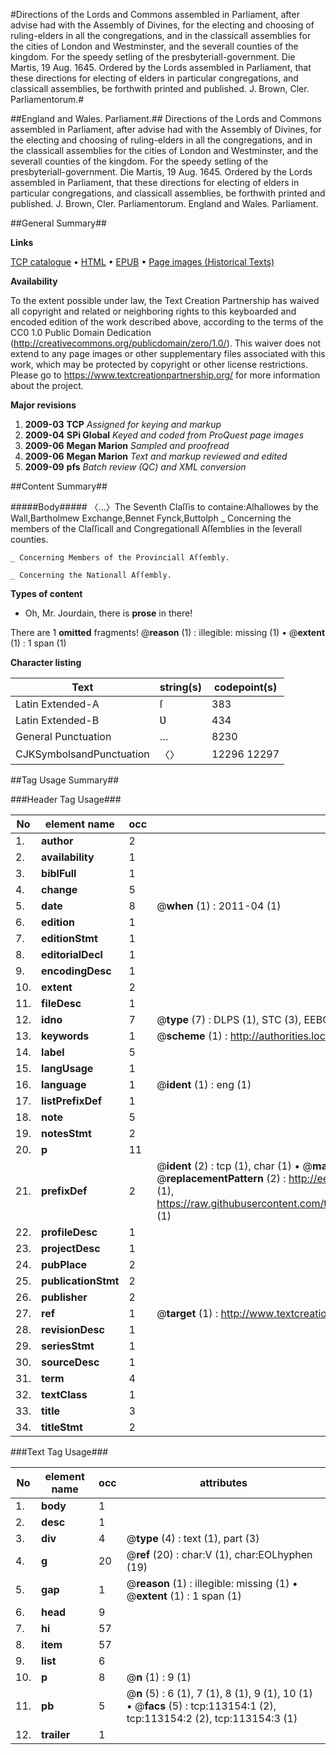 #Directions of the Lords and Commons assembled in Parliament, after advise had with the Assembly of Divines, for the electing and choosing of ruling-elders in all the congregations, and in the classicall assemblies for the cities of London and Westminster, and the severall counties of the kingdom. For the speedy setling of the presbyteriall-government. Die Martis, 19 Aug. 1645. Ordered by the Lords assembled in Parliament, that these directions for electing of elders in particular congregations, and classicall assemblies, be forthwith printed and published. J. Brown, Cler. Parliamentorum.#

##England and Wales. Parliament.##
Directions of the Lords and Commons assembled in Parliament, after advise had with the Assembly of Divines, for the electing and choosing of ruling-elders in all the congregations, and in the classicall assemblies for the cities of London and Westminster, and the severall counties of the kingdom. For the speedy setling of the presbyteriall-government. Die Martis, 19 Aug. 1645. Ordered by the Lords assembled in Parliament, that these directions for electing of elders in particular congregations, and classicall assemblies, be forthwith printed and published. J. Brown, Cler. Parliamentorum.
England and Wales. Parliament.

##General Summary##

**Links**

[TCP catalogue](http://www.ota.ox.ac.uk/tcp/)  • 
[HTML](http://tei.it.ox.ac.uk/tcp/Texts-HTML/free/A82/A82766.html)  • 
[EPUB](http://tei.it.ox.ac.uk/tcp/Texts-EPUB/free/A82/A82766.epub) • 
[Page images (Historical Texts)](https://historicaltexts.jisc.ac.uk/eebo-99861027e)

**Availability**

To the extent possible under law, the Text Creation Partnership has waived all copyright and related or neighboring rights to this keyboarded and encoded edition of the work described above, according to the terms of the CC0 1.0 Public Domain Dedication (http://creativecommons.org/publicdomain/zero/1.0/). This waiver does not extend to any page images or other supplementary files associated with this work, which may be protected by copyright or other license restrictions. Please go to https://www.textcreationpartnership.org/ for more information about the project.

**Major revisions**

1. __2009-03__ __TCP__ *Assigned for keying and markup*
1. __2009-04__ __SPi Global__ *Keyed and coded from ProQuest page images*
1. __2009-06__ __Megan Marion__ *Sampled and proofread*
1. __2009-06__ __Megan Marion__ *Text and markup reviewed and edited*
1. __2009-09__ __pfs__ *Batch review (QC) and XML conversion*

##Content Summary##

#####Body#####
〈…〉The Seventh Claſſis to containe:Alhallowes by the Wall,Bartholmew Exchange,Bennet Fynck,Buttolph 
    _ Concerning the members of the Claſſicall and Congregationall Aſſemblies in the ſeverall counties.

    _ Concerning Members of the Provinciall Aſſembly.

    _ Concerning the Nationall Aſſembly.

**Types of content**

  * Oh, Mr. Jourdain, there is **prose** in there!

There are 1 **omitted** fragments! 
 @__reason__ (1) : illegible: missing (1)  •  @__extent__ (1) : 1 span (1)

**Character listing**


|Text|string(s)|codepoint(s)|
|---|---|---|
|Latin Extended-A|ſ|383|
|Latin Extended-B|Ʋ|434|
|General Punctuation|…|8230|
|CJKSymbolsandPunctuation|〈〉|12296 12297|

##Tag Usage Summary##

###Header Tag Usage###

|No|element name|occ|attributes|
|---|---|---|---|
|1.|__author__|2||
|2.|__availability__|1||
|3.|__biblFull__|1||
|4.|__change__|5||
|5.|__date__|8| @__when__ (1) : 2011-04 (1)|
|6.|__edition__|1||
|7.|__editionStmt__|1||
|8.|__editorialDecl__|1||
|9.|__encodingDesc__|1||
|10.|__extent__|2||
|11.|__fileDesc__|1||
|12.|__idno__|7| @__type__ (7) : DLPS (1), STC (3), EEBO-CITATION (1), PROQUEST (1), VID (1)|
|13.|__keywords__|1| @__scheme__ (1) : http://authorities.loc.gov/ (1)|
|14.|__label__|5||
|15.|__langUsage__|1||
|16.|__language__|1| @__ident__ (1) : eng (1)|
|17.|__listPrefixDef__|1||
|18.|__note__|5||
|19.|__notesStmt__|2||
|20.|__p__|11||
|21.|__prefixDef__|2| @__ident__ (2) : tcp (1), char (1)  •  @__matchPattern__ (2) : ([0-9\-]+):([0-9IVX]+) (1), (.+) (1)  •  @__replacementPattern__ (2) : http://eebo.chadwyck.com/downloadtiff?vid=$1&page=$2 (1), https://raw.githubusercontent.com/textcreationpartnership/Texts/master/tcpchars.xml#$1 (1)|
|22.|__profileDesc__|1||
|23.|__projectDesc__|1||
|24.|__pubPlace__|2||
|25.|__publicationStmt__|2||
|26.|__publisher__|2||
|27.|__ref__|1| @__target__ (1) : http://www.textcreationpartnership.org/docs/. (1)|
|28.|__revisionDesc__|1||
|29.|__seriesStmt__|1||
|30.|__sourceDesc__|1||
|31.|__term__|4||
|32.|__textClass__|1||
|33.|__title__|3||
|34.|__titleStmt__|2||


###Text Tag Usage###

|No|element name|occ|attributes|
|---|---|---|---|
|1.|__body__|1||
|2.|__desc__|1||
|3.|__div__|4| @__type__ (4) : text (1), part (3)|
|4.|__g__|20| @__ref__ (20) : char:V (1), char:EOLhyphen (19)|
|5.|__gap__|1| @__reason__ (1) : illegible: missing (1)  •  @__extent__ (1) : 1 span (1)|
|6.|__head__|9||
|7.|__hi__|57||
|8.|__item__|57||
|9.|__list__|6||
|10.|__p__|8| @__n__ (1) : 9 (1)|
|11.|__pb__|5| @__n__ (5) : 6 (1), 7 (1), 8 (1), 9 (1), 10 (1)  •  @__facs__ (5) : tcp:113154:1 (2), tcp:113154:2 (2), tcp:113154:3 (1)|
|12.|__trailer__|1||
